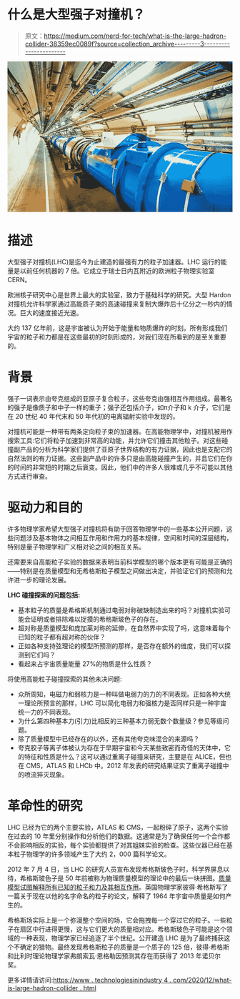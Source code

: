 # 什么是大型强子对撞机？

> 原文：<https://medium.com/nerd-for-tech/what-is-the-large-hadron-collider-38359ec0089f?source=collection_archive---------3----------------------->

![](img/8e6dbf55565df69fab099a2afc6d7b58.png)

# 描述

大型强子对撞机(LHC)是迄今为止建造的最强有力的粒子加速器。LHC 运行的能量是以前任何机器的 7 倍。它成立于瑞士日内瓦附近的欧洲粒子物理实验室 CERN。

欧洲核子研究中心是世界上最大的实验室，致力于基础科学的研究。大型 Hardon 对撞机允许科学家通过高能质子束的高速碰撞来复制大爆炸后十亿分之一秒内的情况。巨大的速度接近光速。

大约 137 亿年前，这是宇宙被认为开始于能量和物质爆炸的时刻。所有形成我们宇宙的粒子和力都是在这些最初的时刻形成的，对我们现在所看到的是至关重要的。

# 背景

强子一词表示由夸克组成的亚原子复合粒子，这些夸克由强相互作用组成。最著名的强子是像质子和中子一样的重子；强子还包括介子，如π介子和 k 介子，它们是在 20 世纪 40 年代末和 50 年代初的电离辐射实验中发现的。

对撞机可能是一种带有两条定向粒子束的加速器。在高能物理学中，对撞机被用作搜索工具:它们将粒子加速到非常高的动能，并允许它们撞击其他粒子。对这些碰撞副产品的分析为科学家们提供了亚原子世界结构的有力证据，因此也是支配它的自然法则的有力证据。这些副产品中的许多只是由高能碰撞产生的，并且它们在你的时间的非常短的时期之后衰变。因此，他们中的许多人很难或几乎不可能以其他方式进行审查。

# 驱动力和目的

许多物理学家希望大型强子对撞机将有助于回答物理学中的一些基本公开问题，这些问题涉及基本物体之间相互作用和作用力的基本规律，空间和时间的深层结构，特别是量子物理学和广义相对论之间的相互关系。

还需要来自高能粒子实验的数据来表明当前科学模型的哪个版本更有可能是正确的——特别是在质量模型和无希格斯粒子模型之间做出决定，并验证它们的预测和允许进一步的理论发展。

**LHC 碰撞探索的问题包括:**

*   基本粒子的质量是希格斯机制通过电弱对称破缺制造出来的吗？对撞机实验可能会证明或者排除难以捉摸的希格斯玻色子的存在。
*   超对称是质量模型和庞加莱对称的延伸，在自然界中实现了吗，这意味着每个已知的粒子都有超对称的伙伴？
*   正如各种支持弦理论的模型所预测的那样，是否存在额外的维度，我们可以探测到它们吗？
*   看起来占宇宙质量能量 27%的物质是什么性质？

将使用高能粒子碰撞探索的其他未决问题:

*   众所周知，电磁力和弱核力是一种叫做电弱力的力的不同表现。正如各种大统一理论所预言的那样，LHC 可以简化电弱力和强核力是否同样只是一种宇宙统一力的不同表现。
*   为什么第四种基本力(引力)比相反的三种基本力弱无数个数量级？参见等级问题。
*   除了质量模型中已经存在的以外，还有其他夸克味混合的来源吗？
*   夸克胶子等离子体被认为存在于早期宇宙和今天某些致密而奇怪的天体中，它的特征和性质是什么？这可以通过重离子碰撞来研究，主要是在 ALICE，但也在 CMS，ATLAS 和 LHCb 中。2012 年发表的研究结果证实了重离子碰撞中的喷流猝灭现象。

# 革命性的研究

LHC 已经为它的两个主要实验，ATLAS 和 CMS，一起粉碎了原子，这两个实验在过去的 10 年里分别操作和分析他们的数据。这通常是为了确保任何一个合作都不会影响相反的实验，每个实验都提供了对其姐妹实验的检查。这些仪器已经在基本粒子物理学的许多领域产生了大约 2，000 篇科学论文。

2012 年 7 月 4 日，当 LHC 的研究人员宣布发现希格斯玻色子时，科学界屏息以待，希格斯玻色子是 50 年前被称为物理质量模型的理论中的最后一块拼图。[质量模型试图解释所有已知的粒子和力及其相互作用](https://www.technologiesinindustry4.com/)。英国物理学家彼得·希格斯写了一篇关于现在以他的名字命名的粒子的论文，解释了 1964 年宇宙中质量是如何产生的。

希格斯场实际上是一个弥漫整个空间的场，它会拖拽每一个穿过它的粒子。一些粒子在扇区中行进得更慢，这与它们更大的质量相对应。希格斯玻色子可能是这个领域的一种表现，物理学家已经追逐了半个世纪。公开建造 LHC 是为了最终捕获这个不确定的猎物。最终发现希格斯粒子的质量是一个质子的 125 倍，彼得·希格斯和比利时理论物理学家弗朗索瓦·恩格勒因预测其存在而获得了 2013 年诺贝尔奖。

更多详情请访问:[https://www . technologiesinindustry 4 . com/2020/12/what-is-large-hadron-collider . html](https://www.technologiesinindustry4.com/2020/12/what-is-large-hadron-collider.html)